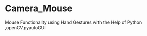 # Camera_Mouse
 Mouse Functionality using Hand Gestures with the Help of Python ,openCV,pyautoGUI 




